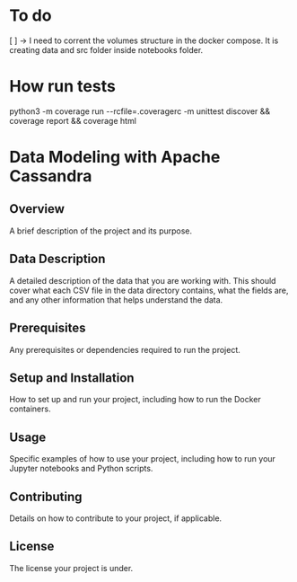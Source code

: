 # To do
[ ] -> I need to corrent the volumes structure in the docker compose. It is creating data and src folder inside notebooks folder.

# How run tests
python3 -m coverage run --rcfile=.coveragerc -m unittest discover && coverage report && coverage html


# Data Modeling with Apache Cassandra

## Overview

A brief description of the project and its purpose.

## Data Description

A detailed description of the data that you are working with. This should cover what each CSV file in the data directory contains, what the fields are, and any other information that helps understand the data.

## Prerequisites

Any prerequisites or dependencies required to run the project.

## Setup and Installation

How to set up and run your project, including how to run the Docker containers.

## Usage

Specific examples of how to use your project, including how to run your Jupyter notebooks and Python scripts.

## Contributing

Details on how to contribute to your project, if applicable.

## License

The license your project is under.

